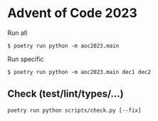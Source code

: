 
# Advent of Code 2023

Run all
```
$ poetry run python -m aoc2023.main
```

Run specific
```
$ poetry run python -m aoc2023.main dec1 dec2
```

## Check (test/lint/types/...)

```
poetry run python scripts/check.py [--fix]
```
